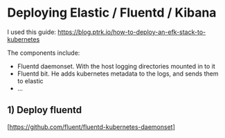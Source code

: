 # Deploying Elastic / Fluentd / Kibana

I used this guide: https://blog.ptrk.io/how-to-deploy-an-efk-stack-to-kubernetes

The components include:
 - Fluentd daemonset. With the host logging directories mounted in to it
 - Fluentd bit. He adds kubernetes metadata to the logs, and sends them to
   elastic
 - ...

## 1) Deploy fluentd

[https://github.com/fluent/fluentd-kubernetes-daemonset]





